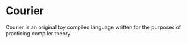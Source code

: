 # Courier
Courier is an original toy compiled language written for the purposes of practicing compiler theory.

